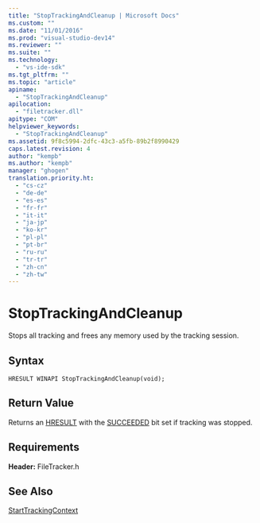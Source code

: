 ```yaml
---
title: "StopTrackingAndCleanup | Microsoft Docs"
ms.custom: ""
ms.date: "11/01/2016"
ms.prod: "visual-studio-dev14"
ms.reviewer: ""
ms.suite: ""
ms.technology: 
  - "vs-ide-sdk"
ms.tgt_pltfrm: ""
ms.topic: "article"
apiname: 
  - "StopTrackingAndCleanup"
apilocation: 
  - "filetracker.dll"
apitype: "COM"
helpviewer_keywords: 
  - "StopTrackingAndCleanup"
ms.assetid: 9f8c5994-2dfc-43c3-a5fb-89b2f8990429
caps.latest.revision: 4
author: "kempb"
ms.author: "kempb"
manager: "ghogen"
translation.priority.ht: 
  - "cs-cz"
  - "de-de"
  - "es-es"
  - "fr-fr"
  - "it-it"
  - "ja-jp"
  - "ko-kr"
  - "pl-pl"
  - "pt-br"
  - "ru-ru"
  - "tr-tr"
  - "zh-cn"
  - "zh-tw"
---
```

# StopTrackingAndCleanup
Stops all tracking and frees any memory used by the tracking session.  
  
## Syntax  
  
```  
HRESULT WINAPI StopTrackingAndCleanup(void);  
```  
  
## Return Value  
 Returns an [HRESULT](assetId:///HRESULT?qualifyHint=False&autoUpgrade=True) with the [SUCCEEDED](assetId:///SUCCEEDED?qualifyHint=False&autoUpgrade=True) bit set if tracking was stopped.  
  
## Requirements  
 **Header:** FileTracker.h  
  
## See Also  
 [StartTrackingContext](../msbuild/starttrackingcontext.md)